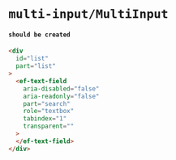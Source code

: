 # `multi-input/MultiInput`

#### `should be created`

```html
<div
  id="list"
  part="list"
>
  <ef-text-field
    aria-disabled="false"
    aria-readonly="false"
    part="search"
    role="textbox"
    tabindex="1"
    transparent=""
  >
  </ef-text-field>
</div>

```

